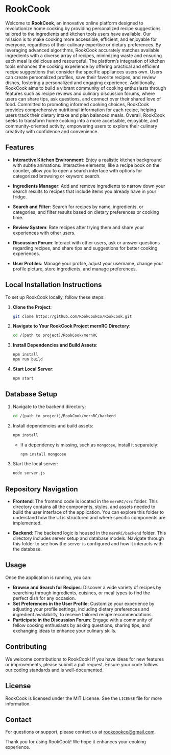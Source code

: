 # RookCook

Welcome to **RookCook**, an innovative online platform designed to revolutionize home cooking by providing personalized recipe suggestions tailored to the ingredients and kitchen tools users have available. Our mission is to make cooking more accessible, efficient, and enjoyable for everyone, regardless of their culinary expertise or dietary preferences. By leveraging advanced algorithms, RookCook accurately matches available ingredients with a diverse array of recipes, minimizing waste and ensuring each meal is delicious and resourceful. The platform’s integration of kitchen tools enhances the cooking experience by offering practical and efficient recipe suggestions that consider the specific appliances users own. Users can create personalized profiles, save their favorite recipes, and review dishes, fostering a personalized and engaging experience. Additionally, RookCook aims to build a vibrant community of cooking enthusiasts through features such as recipe reviews and culinary discussion forums, where users can share tips, ask questions, and connect over their shared love of food. Committed to promoting informed cooking choices, RookCook provides comprehensive nutritional information for each recipe, helping users track their dietary intake and plan balanced meals. Overall, RookCook seeks to transform home cooking into a more accessible, enjoyable, and community-oriented activity, empowering users to explore their culinary creativity with confidence and convenience.

## Features

- **Interactive Kitchen Environment**: Enjoy a realistic kitchen background with subtle animations. Interactive elements, like a recipe book on the counter, allow you to open a search interface with options for categorized browsing or keyword search.
  
- **Ingredients Manager**: Add and remove ingredients to narrow down your search results to recipes that include items you already have in your fridge.

- **Search and Filter**: Search for recipes by name, ingredients, or categories, and filter results based on dietary preferences or cooking time.

- **Review System**: Rate recipes after trying them and share your experiences with other users.

- **Discussion Forum**: Interact with other users, ask or answer questions regarding recipes, and share tips and suggestions for better cooking experiences.

- **User Profiles**: Manage your profile, adjust your username, change your profile picture, store ingredients, and manage preferences.

## Local Installation Instructions

To set up RookCook locally, follow these steps:

1. **Clone the Project**:
   ```bash
   git clone https://github.com/RookCookCo/RookCook.git
   ```

2. **Navigate to Your RookCook Project mernRC Directory**:
   ```bash
   cd /[path to project]/RookCook/mernRC
   ```

3. **Install Dependencies and Build Assets**:
   ```bash
   npm install
   npm run build
   ```

4. **Start Local Server**:
   ```bash
   npm start
   ```

## Database Setup

1. Navigate to the backend directory:
   ```bash
   cd /[path to project]/RookCook/mernRC/backend
   ```
2. Install dependencies and build assets:
   ```bash
   npm install
   ```
   - If a dependency is missing, such as `mongoose`, install it separately:
     ```bash
     npm install mongoose
     ```
3. Start the local server:
   ```bash
   node server.js
   ```

## Repository Navigation

- **Frontend**: The frontend code is located in the `mernRC/src` folder. This directory contains all the components, styles, and assets needed to build the user interface of the application. You can explore this folder to understand how the UI is structured and where specific components are implemented.

- **Backend**: The backend logic is housed in the `mernRC/backend` folder. This directory includes server setup and database models. Navigate through this folder to see how the server is configured and how it interacts with the database.

## Usage

Once the application is running, you can:

- **Browse and Search for Recipes**: Discover a wide variety of recipes by searching through ingredients, cuisines, or meal types to find the perfect dish for any occasion.
- **Set Preferences in the User Profile**: Customize your experience by adjusting your profile settings, including dietary preferences and ingredient availability, to receive tailored recipe recommendations.
- **Participate in the Discussion Forum**: Engage with a community of fellow cooking enthusiasts by asking questions, sharing tips, and exchanging ideas to enhance your culinary skills.

## Contributing

We welcome contributions to RookCook! If you have ideas for new features or improvements, please submit a pull request. Ensure your code follows our coding standards and is well-documented.

## License

RookCook is licensed under the MIT License. See the `LICENSE` file for more information.

## Contact

For questions or support, please contact us at rookcookco@gmail.com.

Thank you for using RookCook! We hope it enhances your cooking experience.
